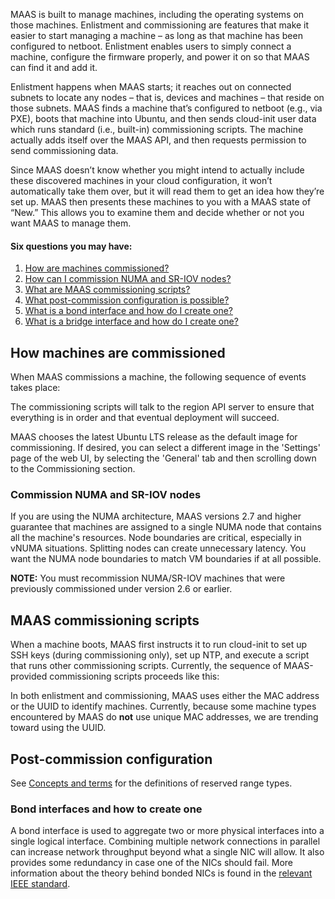<!-- deb-2-7-cli
deb-2-7-cli -->

<!-- deb-2-7-ui
 deb-2-7-ui -->

<!-- deb-2-8-cli
 deb-2-8-cli -->

<!-- deb-2-8-ui
 deb-2-8-ui -->

<!-- deb-2-9-cli
 deb-2-9-cli -->

<!-- deb-2-9-ui
 deb-2-9-ui -->

<!-- snap-2-7-cli
 snap-2-7-cli -->

<!-- snap-2-7-ui
 snap-2-7-ui -->

<!-- snap-2-8-cli
 snap-2-8-cli -->

<!-- snap-2-8-ui
 snap-2-8-ui -->

<!-- snap-2-9-cli
 snap-2-9-cli -->

<!-- snap-2-9-ui
 snap-2-9-ui -->

MAAS is built to manage machines, including the operating systems on those machines. Enlistment and commissioning are features that make it easier to start managing a machine – as long as that machine has been configured to netboot. Enlistment enables users to simply connect a machine, configure the firmware properly, and power it on so that MAAS can find it and add it.

Enlistment happens when MAAS starts; it reaches out on connected subnets to locate any nodes – that is, devices and machines – that reside on those subnets. MAAS finds a machine that’s configured to netboot (e.g., via PXE), boots that machine into Ubuntu, and then sends cloud-init user data which runs standard (i.e., built-in) commissioning scripts. The machine actually adds itself over the MAAS API, and then requests permission to send commissioning data.

Since MAAS doesn’t know whether you might intend to actually include these discovered machines in your cloud configuration, it won’t automatically take them over, but it will read them to get an idea how they’re set up. MAAS then presents these machines to you with a MAAS state of “New.” This allows you to examine them and decide whether or not you want MAAS to manage them.

<!-- deb-2-7-cli
When you configure a machine to netboot -- and turn it on while connected to the network -- MAAS will enlist it, giving it a status of "New."  You can also [add a machine manually](/t/add-machines/2280)). In either case, the next step is *commissioning*, which boots the machine into an ephemeral Ubuntu kernel so that resource information can be gathered.  You can also run [custom commissioning scripts](/t/commissioning-and-hardware-testing-scripts/2484) to meet your specific needs.
deb-2-7-cli -->

<!-- deb-2-7-ui
When you configure a machine to netboot -- and turn it on while connected to the network -- MAAS will enlist it, giving it a status of "New."  You can also [add a machine manually](/t/add-machines/2281)).  In either case, the next step is *commissioning*, which boots the machine into an ephemeral Ubuntu kernel so that resource information can be gathered.  You can also run [custom commissioning scripts](/t/commissioning-and-hardware-testing-scripts/2485) to meet your specific needs.
 deb-2-7-ui -->

<!-- deb-2-8-cli
When you configure a machine to netboot -- and turn it on while connected to the network -- MAAS will enlist it, giving it a status of "New."  You can also [add a machine manually](/t/add-machines/2282)).  In either case, the next step is *commissioning*, which boots the machine into an ephemeral Ubuntu kernel so that resource information can be gathered.  You can also run [custom commissioning scripts](/t/commissioning-and-hardware-testing-scripts/2486) to meet your specific needs.
 deb-2-8-cli -->

<!-- deb-2-8-ui
When you configure a machine to netboot -- and turn it on while connected to the network -- MAAS will enlist it, giving it a status of "New."  You can also [add a machine manually](/t/add-machines/2283)).  In either case, the next step is *commissioning*, which boots the machine into an ephemeral Ubuntu kernel so that resource information can be gathered.  You can also run [custom commissioning scripts](/t/commissioning-and-hardware-testing-scripts/2487) to meet your specific needs.
 deb-2-8-ui -->

<!-- deb-2-9-cli
When you configure a machine to netboot -- and turn it on while connected to the network -- MAAS will enlist it, giving it a status of "New."  You can also [add a machine manually](/t/add-machines/2284)).  In either case, the next step is *commissioning*, which boots the machine into an ephemeral Ubuntu kernel so that resource information can be gathered.  You can also run [custom commissioning scripts](/t/commissioning-and-hardware-testing-scripts/2488) to meet your specific needs.

<strong>NOTE:</strong> 
Commissioning requires 60 seconds.

 deb-2-9-cli -->

<!-- deb-2-9-ui
When you configure a machine to netboot -- and turn it on while connected to the network -- MAAS will enlist it, giving it a status of "New."  You can also [add a machine manually](/t/add-machines/2285)).  In either case, the next step is *commissioning*, which boots the machine into an ephemeral Ubuntu kernel so that resource information can be gathered.  You can also run [custom commissioning scripts](/t/commissioning-and-hardware-testing-scripts/2489) to meet your specific needs.

<strong>NOTE:</strong> 
Commissioning requires 60 seconds.

 deb-2-9-ui -->

<!-- snap-2-7-cli
When you configure a machine to netboot -- and turn it on while connected to the network -- MAAS will enlist it, giving it a status of "New."  You can also [add a machine manually](/t/add-machines/2274)).  In either case, the next step is *commissioning*, which boots the machine into an ephemeral Ubuntu kernel so that resource information can be gathered.  You can also run [custom commissioning scripts](/t/commissioning-and-hardware-testing-scripts/2478) to meet your specific needs.
 snap-2-7-cli -->

<!-- snap-2-7-ui
When you configure a machine to netboot -- and turn it on while connected to the network -- MAAS will enlist it, giving it a status of "New."  You can also [add a machine manually](/t/add-machines/2275)).  In either case, the next step is *commissioning*, which boots the machine into an ephemeral Ubuntu kernel so that resource information can be gathered.  You can also run [custom commissioning scripts](/t/commissioning-and-hardware-testing-scripts/2479) to meet your specific needs.
 snap-2-7-ui -->

<!-- snap-2-8-cli
When you configure a machine to netboot -- and turn it on while connected to the network -- MAAS will enlist it, giving it a status of "New."  You can also [add a machine manually](/t/add-machines/2276)).  In either case, the next step is *commissioning*, which boots the machine into an ephemeral Ubuntu kernel so that resource information can be gathered.  You can also run [custom commissioning scripts](/t/commissioning-and-hardware-testing-scripts/2480) to meet your specific needs.
 snap-2-8-cli -->

<!-- snap-2-8-ui
When you configure a machine to netboot -- and turn it on while connected to the network -- MAAS will enlist it, giving it a status of "New."  You can also [add a machine manually](/t/add-machines/2277)).  In either case, the next step is *commissioning*, which boots the machine into an ephemeral Ubuntu kernel so that resource information can be gathered.  You can also run [custom commissioning scripts](/t/commissioning-and-hardware-testing-scripts/2481) to meet your specific needs.
 snap-2-8-ui -->

<!-- snap-2-9-cli
When you configure a machine to netboot -- and turn it on while connected to the network -- MAAS will enlist it, giving it a status of "New."  You can also [add a machine manually](/t/add-machines/2278)).  In either case, the next step is *commissioning*, which boots the machine into an ephemeral Ubuntu kernel so that resource information can be gathered.  You can also run [custom commissioning scripts](/t/commissioning-and-hardware-testing-scripts/2482) to meet your specific needs.

<strong>NOTE:</strong> 
Commissioning requires 60 seconds.

 snap-2-9-cli -->

<!-- snap-2-9-ui
When you configure a machine to netboot -- and turn it on while connected to the network -- MAAS will enlist it, giving it a status of "New."  You can also [add a machine manually](/t/add-machines/2279)).  In either case, the next step is *commissioning*, which boots the machine into an ephemeral Ubuntu kernel so that resource information can be gathered.  You can also run [custom commissioning scripts](/t/commissioning-and-hardware-testing-scripts/2483) to meet your specific needs.

<strong>NOTE:</strong> 
Commissioning requires 60 seconds.

 snap-2-9-ui -->

#### Six questions you may have:

1. [How are machines commissioned?](#heading--commissioning-machines)
2. [How can I commission NUMA and SR-IOV nodes?](#heading--numa-sriov-commissioning)
3. [What are MAAS commissioning scripts?](#heading--commissioning-scripts)
4. [What post-commission configuration is possible?](#heading--post-commission-configuration)
5. [What is a bond interface and how do I create one?](#heading--bond-interfaces)
6. [What is a bridge interface and how do I create one?](#heading--bridge-interfaces)

<h2 id="heading--commissioning-machines">How machines are commissioned</h2>

When MAAS commissions a machine, the following sequence of events takes place:

<!-- deb-2-7-cli
1.  DHCP server is contacted
2.  kernel and initrd are received over TFTP
3.  machine boots
4.  initrd mounts a Squashfs image ephemerally over HTTP
5.  cloud-init runs built-in and [custom commissioning scripts](/t/commissioning-and-hardware-testing-scripts/2484)
6.  machine shuts down
 deb-2-7-cli -->

<!-- deb-2-7-ui
1.  DHCP server is contacted
2.  kernel and initrd are received over TFTP
3.  machine boots
4.  initrd mounts a Squashfs image ephemerally over HTTP
5.  cloud-init runs built-in and [custom commissioning scripts](/t/commissioning-and-hardware-testing-scripts/2585)
6.  machine shuts down
 deb-2-7-ui -->

<!-- deb-2-8-cli
1.  DHCP server is contacted
2.  kernel and initrd are received over TFTP
3.  machine boots
4.  initrd mounts a Squashfs image ephemerally over HTTP
5.  cloud-init runs built-in and [custom commissioning scripts](/t/commissioning-and-hardware-testing-scripts/2486)
6.  machine shuts down
 deb-2-8-cli -->

<!-- deb-2-8-ui
1.  DHCP server is contacted
2.  kernel and initrd are received over TFTP
3.  machine boots
4.  initrd mounts a Squashfs image ephemerally over HTTP
5.  cloud-init runs built-in and [custom commissioning scripts](/t/commissioning-and-hardware-testing-scripts/2487)
6.  machine shuts down
 deb-2-8-ui -->

<!-- deb-2-9-cli
1.  DHCP server is contacted
2.  kernel and initrd are received over TFTP
3.  machine boots
4.  initrd mounts a Squashfs image ephemerally over HTTP
5.  cloud-init runs built-in and [custom commissioning scripts](/t/commissioning-and-hardware-testing-scripts/2488)
6.  machine shuts down
 deb-2-9-cli -->

<!-- deb-2-9-ui
1.  DHCP server is contacted
2.  kernel and initrd are received over TFTP
3.  machine boots
4.  initrd mounts a Squashfs image ephemerally over HTTP
5.  cloud-init runs built-in and [custom commissioning scripts](/t/commissioning-and-hardware-testing-scripts/2489)
6.  machine shuts down
 deb-2-9-ui -->

<!-- snap-2-7-cli
1.  DHCP server is contacted
2.  kernel and initrd are received over TFTP
3.  machine boots
4.  initrd mounts a Squashfs image ephemerally over HTTP
5.  cloud-init runs built-in and [custom commissioning scripts](/t/commissioning-and-hardware-testing-scripts/2478)
6.  machine shuts down
 snap-2-7-cli -->

<!-- snap-2-7-ui
1.  DHCP server is contacted
2.  kernel and initrd are received over TFTP
3.  machine boots
4.  initrd mounts a Squashfs image ephemerally over HTTP
5.  cloud-init runs built-in and [custom commissioning scripts](/t/commissioning-and-hardware-testing-scripts/2479)
6.  machine shuts down
 snap-2-7-ui -->

<!-- snap-2-8-cli
1.  DHCP server is contacted
2.  kernel and initrd are received over TFTP
3.  machine boots
4.  initrd mounts a Squashfs image ephemerally over HTTP
5.  cloud-init runs built-in and [custom commissioning scripts](/t/commissioning-and-hardware-testing-scripts/2480)
6.  machine shuts down
 snap-2-8-cli -->

<!-- snap-2-8-ui
1.  DHCP server is contacted
2.  kernel and initrd are received over TFTP
3.  machine boots
4.  initrd mounts a Squashfs image ephemerally over HTTP
5.  cloud-init runs built-in and [custom commissioning scripts](/t/commissioning-and-hardware-testing-scripts/2481)
6.  machine shuts down
 snap-2-8-ui -->

<!-- snap-2-9-cli
1.  DHCP server is contacted
2.  kernel and initrd are received over TFTP
3.  machine boots
4.  initrd mounts a Squashfs image ephemerally over HTTP
5.  cloud-init runs built-in and [custom commissioning scripts](/t/commissioning-and-hardware-testing-scripts/2482)
6.  machine shuts down
 snap-2-9-cli -->

<!-- snap-2-9-ui
1.  DHCP server is contacted
2.  kernel and initrd are received over TFTP
3.  machine boots
4.  initrd mounts a Squashfs image ephemerally over HTTP
5.  cloud-init runs built-in and [custom commissioning scripts](/t/commissioning-and-hardware-testing-scripts/2483)
6.  machine shuts down
 snap-2-9-ui -->

The commissioning scripts will talk to the region API server to ensure that everything is in order and that eventual deployment will succeed.

MAAS chooses the latest Ubuntu LTS release as the default image for commissioning.  If desired, you can select a different image in the 'Settings' page of the web UI, by selecting the 'General' tab and then scrolling down to the Commissioning section.

<!-- snap-2-7-cli snap-2-8-cli snap-2-9-cli deb-2-7-cli deb-2-8-cli deb-2-9-cli
To commission a machine:

``` bash
maas $PROFILE machine commission $SYSTEM_ID
```

<strong>NOTE:</strong> 
To commission a node, it must have a status of 'New'.


To commission all nodes in the 'New' state:

``` bash
maas $PROFILE machines accept-all
```

You have the option of setting some parameters to change how commissioning runs:

1. `enable_ssh`: Optional integer. Controls whether to enable SSH for the commissioning environment using the user's SSH key(s). '1' == True, '0' == False. Roughly equivalent to the **Allow SSH access and prevent machine powering off** in the web UI.

2. `skip_bmc_config`: Optional integer.  Controls whether to skip re-configuration of the BMC for IPMI based machines. '1' == True, '0' == False.

3. `skip_networking`: Optional integer.  Controls whether to skip re-configuring the networking on the machine after the commissioning has completed. '1' == True, '0' == False. Roughly equivalent to **Retain network configuration** in the web UI.

4. `skip_storage`: Optional integer.  Controls hether to skip re-configuring the storage on the machine after the commissioning has completed. '1' == True, '0' == False.  Roughly equivalent to **Retain storage configuration** in the web UI.

5. `commissioning_scripts`: Optional string.  A comma seperated list of commissioning script names and tags to be run. By default all custom commissioning scripts are run. Built-in commissioning scripts always run. Selecting 'update_firmware' or 'configure_hba' will run firmware updates or configure HBA's on matching machines.

6. `testing_scripts`: Optional string.  A comma seperated list of testing script names and tags to be run. By default all tests tagged 'commissioning' will be run. Set to 'none' to disable running tests.

7. `parameters`: Optional string.  Scripts selected to run may define their own parameters. These parameters may be passed using the parameter name. Optionally a parameter may have the script name prepended to have that parameter only apply to that specific script.

snap-2-7-cli snap-2-8-cli snap-2-9-cli deb-2-7-cli deb-2-8-cli deb-2-9-cli -->

<!-- snap-2-7-ui snap-2-8-ui snap-2-9-ui deb-2-7-ui deb-2-8-ui deb-2-9-ui
To commission, on the 'Machines' page, select a machine and choose 'Commission' under the 'Take action' drop-down menu.

<a href="https://discourse.maas.io/uploads/default/original/1X/5f196ca5e175e3f37d7cffbb2341fb0ee9cee16a.png" target = "_blank"><img src="https://discourse.maas.io/uploads/default/original/1X/5f196ca5e175e3f37d7cffbb2341fb0ee9cee16a.png"></a>

You have the option of selecting some extra parameters (checkboxes) and performing hardware tests.

These options include:

-   **Allow SSH access and prevent machine powering off**: Machines are normally powered off after commissioning. This option keeps the machine on and enables SSH so you can access the machine.
snap-2-7-ui snap-2-8-ui snap-2-9-ui deb-2-7-ui deb-2-8-ui deb-2-9-ui -->

<!-- deb-2-7-ui
-   **Retain network configuration**: When enabled, preserves any custom network settings previously configured for the machine. See [Networking](/t/networking/2953) for more information.

-   **Retain storage configuration**: When enabled, preserves any storage settings previously configured for the machine. See [Storage](/t/storage/3109) for more details.

-   **Update firmware**: Runs scripts tagged with 'update_firmware. See [Testing scripts](/t/commissioning-and-hardware-testing-scripts/2485#heading--automatic-script-selection-by-hardware-type) for more details.

-   **Configure HBA**: Runs scripts tagged with 'configure_hba'. As above, see [Testing scripts](/t/commissioning-and-hardware-testing-scripts/2485#heading--automatic-script-selection-by-hardware-type) for further details.
 deb-2-7-ui -->

<!-- deb-2-8-ui
-   **Retain network configuration**: When enabled, preserves any custom network settings previously configured for the machine. See [Networking](/t/networking/2955) for more information.

-   **Retain storage configuration**: When enabled, preserves any storage settings previously configured for the machine. See [Storage](/t/storage/3111) for more details.

-   **Update firmware**: Runs scripts tagged with 'update_firmware. See [Testing scripts](/t/commissioning-and-hardware-testing-scripts/2487#heading--automatic-script-selection-by-hardware-type) for more details.

-   **Configure HBA**: Runs scripts tagged with 'configure_hba'. As above, see [Testing scripts](/t/commissioning-and-hardware-testing-scripts/2487#heading--automatic-script-selection-by-hardware-type) for further details.
 deb-2-8-ui -->

<!-- deb-2-9-ui
-   **Retain network configuration**: When enabled, preserves any custom network settings previously configured for the machine. See [Networking](/t/networking/2957) for more information.

-   **Retain storage configuration**: When enabled, preserves any storage settings previously configured for the machine. See [Storage](/t/storage/3113) for more details.

-   **Update firmware**: Runs scripts tagged with 'update_firmware. See [Testing scripts](/t/commissioning-and-hardware-testing-scripts/2489#heading--automatic-script-selection-by-hardware-type) for more details.

-   **Configure HBA**: Runs scripts tagged with 'configure_hba'. As above, see [Testing scripts](/t/commissioning-and-hardware-testing-scripts/2489#heading--automatic-script-selection-by-hardware-type) for further details.
 deb-2-9-ui -->

<!-- snap-2-7-ui
-   **Retain network configuration**: When enabled, preserves any custom network settings previously configured for the machine. See [Networking](/t/networking/2947) for more information.

-   **Retain storage configuration**: When enabled, preserves any storage settings previously configured for the machine. See [Storage](/t/storage/3103) for more details.

-   **Update firmware**: Runs scripts tagged with 'update_firmware. See [Testing scripts](/t/commissioning-and-hardware-testing-scripts/2479#heading--automatic-script-selection-by-hardware-type) for more details.

-   **Configure HBA**: Runs scripts tagged with 'configure_hba'. As above, see [Testing scripts](/t/commissioning-and-hardware-testing-scripts/2479#heading--automatic-script-selection-by-hardware-type) for further details.
 snap-2-7-ui -->

<!-- snap-2-8-ui
-   **Retain network configuration**: When enabled, preserves any custom network settings previously configured for the machine. See [Networking](/t/networking/2949) for more information.

-   **Retain storage configuration**: When enabled, preserves any storage settings previously configured for the machine. See [Storage](/t/storage/3105) for more details.

-   **Update firmware**: Runs scripts tagged with 'update_firmware. See [Testing scripts](/t/commissioning-and-hardware-testing-scripts/2481#heading--automatic-script-selection-by-hardware-type) for more details.

-   **Configure HBA**: Runs scripts tagged with 'configure_hba'. As above, see [Testing scripts](/t/commissioning-and-hardware-testing-scripts/2481#heading--automatic-script-selection-by-hardware-type) for further details.
 snap-2-8-ui -->

<!-- snap-2-9-ui
-   **Retain network configuration**: When enabled, preserves any custom network settings previously configured for the machine. See [Networking](/t/networking/2951) for more information.

-   **Retain storage configuration**: When enabled, preserves any storage settings previously configured for the machine. See [Storage](/t/storage/3107) for more details.

-   **Update firmware**: Runs scripts tagged with 'update_firmware. See [Testing scripts](/t/commissioning-and-hardware-testing-scripts/2483#heading--automatic-script-selection-by-hardware-type) for more details.

-   **Configure HBA**: Runs scripts tagged with 'configure_hba'. As above, see [Testing scripts](/t/commissioning-and-hardware-testing-scripts/2483#heading--automatic-script-selection-by-hardware-type) for further details.
 snap-2-9-ui -->

<!-- snap-2-7-ui snap-2-8-ui snap-2-9-ui deb-2-7-ui deb-2-8-ui deb-2-9-ui
<a href="https://discourse.maas.io/uploads/default/original/1X/5f196ca5e175e3f37d7cffbb2341fb0ee9cee16a.png" target = "_blank"><img src="https://discourse.maas.io/uploads/default/original/1X/5f196ca5e175e3f37d7cffbb2341fb0ee9cee16a.png"></a>
snap-2-7-ui snap-2-8-ui snap-2-9-ui deb-2-7-ui deb-2-8-ui deb-2-9-ui -->

<!-- deb-2-7-ui
Click the Hardware tests field to reveal a drop-down list of tests to add and run during commissioning. See [Hardware testing](/t/hardware-testing/2677)) for more information on hardware testing scripts.
 deb-2-7-ui -->

<!-- deb-2-8-ui
Click the Hardware tests field to reveal a drop-down list of tests to add and run during commissioning. See [Hardware testing](/t/hardware-testing/2679)) for more information on hardware testing scripts.
 deb-2-8-ui -->

<!-- deb-2-9-ui
Click the Hardware tests field to reveal a drop-down list of tests to add and run during commissioning. See [Hardware testing](/t/hardware-testing/2681)) for more information on hardware testing scripts.
 deb-2-9-ui -->

<!-- snap-2-7-ui
Click the Hardware tests field to reveal a drop-down list of tests to add and run during commissioning. See [Hardware testing](/t/hardware-testing/2671)) for more information on hardware testing scripts.
 snap-2-7-ui -->

<!-- snap-2-8-ui
Click the Hardware tests field to reveal a drop-down list of tests to add and run during commissioning. See [Hardware testing](/t/hardware-testing/2673)) for more information on hardware testing scripts.
 snap-2-8-ui -->

<!-- snap-2-9-ui
Click the Hardware tests field to reveal a drop-down list of tests to add and run during commissioning. See [Hardware testing](/t/hardware-testing/2675)) for more information on hardware testing scripts.
 snap-2-9-ui -->

<!-- snap-2-7-ui snap-2-8-ui snap-2-9-ui deb-2-7-ui deb-2-8-ui deb-2-9-ui
Finalise the directive by hitting 'Commission machine'.

While commissioning, the machine status will change to reflect this state (Commissioning).  MAAS discovers the machine's network topology.  MAAS then prompts a machine network interface to connect to the fabric, VLAN, and subnet combination for configuration. Usually, MAAS assigns a static IP address out of the reserved IP range for the subnet ('Auto assign' mode). The next section details several assignment modes.

Once commissioned, a machine's status will change to Ready, and an extra tab for the machine called 'Commissioning' will become available. This tab contains the results of the scripts executed during the commissioning process.
snap-2-7-ui snap-2-8-ui snap-2-9-ui deb-2-7-ui deb-2-8-ui deb-2-9-ui -->

<!-- deb-2-7-cli
Once commissioned, you may consider [creating or applying a tag](/t/maas-tags/2892) to this machine.  The next step is [deployment](/t/deploy-machines/2604).
 deb-2-7-cli -->

<!-- deb-2-7-ui
Once commissioned, you may consider [creating or applying a tag](/t/maas-tags/2893) to this machine.  The next step is [deployment](/t/deploy-machines/2605).
 deb-2-7-ui -->

<!-- deb-2-8-cli
Once commissioned, you may consider [creating or applying a tag](/t/maas-tags/2894) to this machine.  The next step is [deployment](/t/deploy-machines/2606).
 deb-2-8-cli -->

<!-- deb-2-8-ui
Once commissioned, you may consider [creating or applying a tag](/t/maas-tags/2895) to this machine.  The next step is [deployment](/t/deploy-machines/2607).
 deb-2-8-ui -->

<!-- deb-2-9-cli
Once commissioned, you may consider [creating or applying a tag](/t/maas-tags/2896) to this machine.  The next step is [deployment](/t/deploy-machines/2608).
 deb-2-9-cli -->

<!-- deb-2-9-ui
Once commissioned, you may consider [creating or applying a tag](/t/maas-tags/2897) to this machine.  The next step is [deployment](/t/deploy-machines/2609).
 deb-2-9-ui -->

<!-- snap-2-7-cli
Once commissioned, you may consider [creating or applying a tag](/t/maas-tags/2886) to this machine.  The next step is [deployment](/t/deploy-machines/2598).
 snap-2-7-cli -->

<!-- snap-2-7-ui
Once commissioned, you may consider [creating or applying a tag](/t/maas-tags/2887) to this machine.  The next step is [deployment](/t/deploy-machines/2599.
 snap-2-7-ui -->

<!-- snap-2-8-cli
Once commissioned, you may consider [creating or applying a tag](/t/maas-tags/2888) to this machine.  The next step is [deployment](/t/deploy-machines/2600).
 snap-2-8-cli -->

<!-- snap-2-8-ui
Once commissioned, you may consider [creating or applying a tag](/t/maas-tags/2889) to this machine.  The next step is [deployment](/t/deploy-machines/2601).
 snap-2-8-ui -->

<!-- snap-2-9-cli
Once commissioned, you may consider [creating or applying a tag](/t/maas-tags/2890) to this machine.  The next step is [deployment](/t/deploy-machines/2602).
 snap-2-9-cli -->

<!-- snap-2-9-ui
Once commissioned, you may consider [creating or applying a tag](/t/maas-tags/2891) to this machine.  The next step is [deployment](/t/deploy-machines/2603).
 snap-2-9-ui -->


<h3 id="heading--numa-sriov-commissioning">Commission NUMA and SR-IOV nodes</h3>

If you are using the NUMA architecture, MAAS versions 2.7 and higher guarantee that machines are assigned to a single NUMA node that contains all the machine's resources. Node boundaries are critical, especially in vNUMA situations.  Splitting nodes can create unnecessary latency.  You want the NUMA node boundaries to match VM boundaries if at all possible.

<strong>NOTE:</strong> 
You must recommission NUMA/SR-IOV machines that were previously commissioned under version 2.6 or earlier.


<!-- snap-2-7-ui snap-2-8-ui snap-2-9-ui deb-2-7-ui deb-2-8-ui deb-2-9-ui
<a href="https://discourse.maas.io/uploads/default/original/1X/7b47235ff57a570ccba6a6ed09186a3d7483f5a4.png" target = "_blank"><img src="https://discourse.maas.io/uploads/default/original/1X/7b47235ff57a570ccba6a6ed09186a3d7483f5a4.png"></a> 

When using these nodes, you can specify a node index for interfaces and physical block devices.  MAAS will display the NUMA node index and details, depending upon your configuration, to include the count of NUMA nodes, number of CPU cores, memory, NICs, and node spaces for bonds and block devices.  You can also filter machines by CPU cores, memory, subnet, VLAN, fabric, space, storage, and RAID, among others.
snap-2-7-ui snap-2-8-ui snap-2-9-ui deb-2-7-ui deb-2-8-ui deb-2-9-ui -->

<h2 id="heading--commissioning-scripts">MAAS commissioning scripts</h2>

When a machine boots, MAAS first instructs it to run cloud-init to set up SSH keys (during commissioning only), set up NTP, and execute a script that runs other commissioning scripts.  Currently, the sequence of MAAS-provided commissioning scripts proceeds like this:

<!-- snap-2-9-ui snap-2-9-cli deb-2-9-ui deb-2-9-cli
* **maas-support-info:** MAAS gathers information that helps to identify and characterise the machine for debugging purposes, such as the kernel, versioning of various components, etc.  **Runs in parallel with other scripts.**

* **maas-lshw:** this script pulls system BIOS and vendor info, and generates user-defined tags for later use.  **Runs in parallel with other scripts.**

* **20-maas-01-install-lldpd:** this script installs the link layer discovery protocol (LLDP) daemon, which will later capture networking information about the machine.  This script provides some extensive logging.

* **maas-list-modaliases:** this script figures out what hardware modules are loaded, providing a way to autorun certain scripts based on which modules are loaded.  **Runs in parallel with other scripts.**

* **20-maas-02-dhcp-unconfigured-ifaces:** MAAS will want to know all the ways the machine is connected to the network.  Only PXE comes online during boot; this script brings all the other networks online so they can be recognised.  This script provides extensive logging.

* **maas-get-fruid-api-data:** this script gathers information for the Facebook wedge power type.  **Runs in parallel with other scripts.**

* **maas-serial-ports:** this script lists what serial ports are available on the machine.  **Runs in parallel with other scripts.**

* **40-maas-01-network-interfaces:** this script is just used to get the IP address, which can then be associated with a VLAN/subnet.

* **50-maas-01-commissioning:** this script is the main MAAS tool, gathering information on machine resources, such as storage, network devices, CPU, RAM, etc.  We currently pull this data using lxd: We use a Go binary built from lxd source that just contains the minimum source to gather the resource information we need.  This script also checks whether the machine being commissioning is a virtual machine, which may affect how MAAS interacts with it.

* **maas-capture-lldp:** this script gathers LLDP network information to be presented on the logs page; this data is not used by MAAS at all.  **Runs in parallel with other scripts.**

* **maas-kernel-cmdline:** this script is used to update the boot devices; it double-checks that the right boot interface is selected. 

Commissioning runs the same dozen or so scripts as enlistment, gathering all the same information, but with these seven caveats: 

1. Commissioning also runs user-supplied commissioning scripts, if present.  Be aware that these scripts run as root, so they can execute any system command.

2. Commissioning runs test scripts which are not run during enlistment.

3. Commissioning scripts can send BMC configuration data, and can be used to configure BMC data.

4. The environment variable BMC_CONFIG_PATH is passed to serially run commissioning scripts; these scripts may write BMC power credentials to BMC_CONFIG_PATH in YAML format, where each key is a power parameter.  The first script to write BMC_CONFIG_PATH is the only script allowed to configure the BMC, allowing you to override MAAS' built-in BMC detection.  If the script returns 0, that value will be send to MAAS.

5. All built-in commissioning scripts have been migrated into the database.

6. `maas-run-remote-scripts` is capable of enlisting machines, so enlistment `user-data` scripts have been removed.

7. The metadata endpoints `http://<MAAS>:5240/<latest or 2012-03-01>/` and `http://<MAAS>:5240/<latest or 2012-03-01>/meta-data/` are now available anonymously for use during enlistment.
snap-2-9-ui snap-2-9-cli deb-2-9-ui deb-2-9-cli -->

<!-- snap-2-8-ui snap-2-8-cli snap-2-7-ui snap-2-7-cli deb-2-8-ui deb-2-8-cli deb-2-7-ui deb-2-7-cli
* **00-maas-00-support-info:** MAAS gathers information that helps to identify and characterise the machine for debugging purposes, such as the kernel, versioning of various components, etc.

* **00-maas-01-lshw:** this script pulls system BIOS and vendor info, and generates user-defined tags for later use.

* **00-maas-03-install-lldpd:** this script installs the link layer discovery protocol (LLDP) daemon, which will later capture networking information about the machine.  The lldpd needs to be installed early because it requires about a 60-second delay before running.

* **00-maas-04-list-modaliases:** this script figures out what hardware modules are loaded, providing a way to autorun certain scripts based on which modules are loaded.

* **00-maas-05-dhcp-unconfigured-ifaces:** MAAS will want to know all the ways the machine is connected to the network.  Only PXE comes online during boot; this script brings all the other networks online so they can be recognised.

* **00-maas-06-get-fruid-api-data:** this script gathers information for the Facebook wedge power type.

* **00-maas-08-serial-ports:** this script lists what serial ports are available on the machine.

* **40-maas-01-network-interfaces:** this script is just used to get the IP address, which can then be associated with a VLAN/subnet.

* **50-maas-01-commissioning:** this script is the main MAAS tool, gathering information on machine resources, such as storage, network devices, CPU, RAM, etc.  We currently pull this data using lxd: We use a Go binary built from lxd source that just contains the minimum source to gather the resource information we need.  This script also checks whether the machine being commissioning is a virtual machine, which may affect how MAAS interacts with it.

* **99-maas-01-capture-lldp:** this script gathers LLDP network information to be presented on the logs page; this data is not used by MAAS at all.

* **99-maas-05-kernel-cmdline:** this script is used to update the boot devices; it double-checks that the right boot interface is selected.

Commissioning runs the same dozen or so scripts as enlistment, gathering all the same information, but with these two caveats: 

1. Commissioning also runs user-supplied commissioning scripts, if present.  Be aware that these scripts run as root, so they can execute any system command.

2. Commissioning runs test scripts which are not run during enlistment.
snap-2-8-ui snap-2-8-cli snap-2-7-ui snap-2-7-cli deb-2-8-ui deb-2-8-cli deb-2-7-ui deb-2-7-cli -->

In both enlistment and commissioning, MAAS uses either the MAC address or the UUID to identify machines.  Currently, because some machine types encountered by MAAS do **not** use unique MAC addresses, we are trending toward using the UUID.

<h2 id="heading--post-commission-configuration">Post-commission configuration</h2>

<!-- deb-2-7-cli
Once commissioned, you can configure the machine's network interface(s). Specifically, when a machine's status is either 'Ready' or 'Broken', interfaces can be added/removed, attached to a fabric and linked to a subnet, and provided an IP assignment mode. Tags can also be assigned to specific network interfaces (see [Tags for network interfaces](/t/maas-tags/2892#heading--tags-for-network-interfaces)).
 deb-2-7-cli -->

<!-- deb-2-7-ui
Once commissioned, you can configure the machine's network interface(s). Specifically, when a machine's status is either 'Ready' or 'Broken', interfaces can be added/removed, attached to a fabric and linked to a subnet, and provided an IP assignment mode. Tags can also be assigned to specific network interfaces (see [Tags for network interfaces](/t/maas-tags/2893#heading--tags-for-network-interfaces)).
 deb-2-7-ui -->

<!-- deb-2-8-cli
Once commissioned, you can configure the machine's network interface(s). Specifically, when a machine's status is either 'Ready' or 'Broken', interfaces can be added/removed, attached to a fabric and linked to a subnet, and provided an IP assignment mode. Tags can also be assigned to specific network interfaces (see [Tags for network interfaces](/t/maas-tags/2894#heading--tags-for-network-interfaces)).
 deb-2-8-cli -->

<!-- deb-2-8-ui
Once commissioned, you can configure the machine's network interface(s). Specifically, when a machine's status is either 'Ready' or 'Broken', interfaces can be added/removed, attached to a fabric and linked to a subnet, and provided an IP assignment mode. Tags can also be assigned to specific network interfaces (see [Tags for network interfaces](/t/maas-tags/2895#heading--tags-for-network-interfaces)).
 deb-2-8-ui -->

<!-- deb-2-9-cli
Once commissioned, you can configure the machine's network interface(s). Specifically, when a machine's status is either 'Ready' or 'Broken', interfaces can be added/removed, attached to a fabric and linked to a subnet, and provided an IP assignment mode. Tags can also be assigned to specific network interfaces (see [Tags for network interfaces](/t/maas-tags/2896#heading--tags-for-network-interfaces)).
 deb-2-9-cli -->

<!-- deb-2-9-ui
Once commissioned, you can configure the machine's network interface(s). Specifically, when a machine's status is either 'Ready' or 'Broken', interfaces can be added/removed, attached to a fabric and linked to a subnet, and provided an IP assignment mode. Tags can also be assigned to specific network interfaces (see [Tags for network interfaces](/t/maas-tags/2897#heading--tags-for-network-interfaces)).
 deb-2-9-ui -->

<!-- snap-2-7-cli
Once commissioned, you can configure the machine's network interface(s). Specifically, when a machine's status is either 'Ready' or 'Broken', interfaces can be added/removed, attached to a fabric and linked to a subnet, and provided an IP assignment mode. Tags can also be assigned to specific network interfaces (see [Tags for network interfaces](/t/maas-tags/2886#heading--tags-for-network-interfaces)).
 snap-2-7-cli -->

<!-- snap-2-7-ui
Once commissioned, you can configure the machine's network interface(s). Specifically, when a machine's status is either 'Ready' or 'Broken', interfaces can be added/removed, attached to a fabric and linked to a subnet, and provided an IP assignment mode. Tags can also be assigned to specific network interfaces (see [Tags for network interfaces](/t/maas-tags/2887#heading--tags-for-network-interfaces)).
 snap-2-7-ui -->

<!-- snap-2-8-cli
Once commissioned, you can configure the machine's network interface(s). Specifically, when a machine's status is either 'Ready' or 'Broken', interfaces can be added/removed, attached to a fabric and linked to a subnet, and provided an IP assignment mode. Tags can also be assigned to specific network interfaces (see [Tags for network interfaces](/t/maas-tags/2888#heading--tags-for-network-interfaces)).
 snap-2-8-cli -->

<!-- snap-2-8-ui
Once commissioned, you can configure the machine's network interface(s). Specifically, when a machine's status is either 'Ready' or 'Broken', interfaces can be added/removed, attached to a fabric and linked to a subnet, and provided an IP assignment mode. Tags can also be assigned to specific network interfaces (see [Tags for network interfaces](/t/maas-tags/2889#heading--tags-for-network-interfaces)).
 snap-2-8-ui -->

<!-- snap-2-9-cli
Once commissioned, you can configure the machine's network interface(s). Specifically, when a machine's status is either 'Ready' or 'Broken', interfaces can be added/removed, attached to a fabric and linked to a subnet, and provided an IP assignment mode. Tags can also be assigned to specific network interfaces (see [Tags for network interfaces](/t/maas-tags/2890#heading--tags-for-network-interfaces)).
 snap-2-9-cli -->

<!-- snap-2-9-ui
Once commissioned, you can configure the machine's network interface(s). Specifically, when a machine's status is either 'Ready' or 'Broken', interfaces can be added/removed, attached to a fabric and linked to a subnet, and provided an IP assignment mode. Tags can also be assigned to specific network interfaces (see [Tags for network interfaces](/t/maas-tags/2891#heading--tags-for-network-interfaces)).
 snap-2-9-ui -->

<!-- snap-2-7-ui snap-2-8-ui snap-2-9-ui deb-2-7-ui deb-2-8-ui deb-2-9-ui
From a machine's 'Interfaces' page, click the menu icon for the interface to be edited and select 'Edit Physical' from the resulting menu:

<a href="https://discourse.maas.io/uploads/default/original/1X/438475b8906736b45fc809cd105a56be5052397d.png" target = "_blank"><img src="https://discourse.maas.io/uploads/default/original/1X/438475b8906736b45fc809cd105a56be5052397d.png"></a>

The following window will appear:

<a href="https://discourse.maas.io/uploads/default/original/1X/70b21d256df52399ac7ab09c3051f4bf011da55e.png" target = "_blank"><img src="https://discourse.maas.io/uploads/default/original/1X/70b21d256df52399ac7ab09c3051f4bf011da55e.png"></a>

Four modes determine how a subnet address is assigned when MAAS deploys the machine. You can select one of these modes by clicking on the 'IP mode' drop-down menu.

-   **Auto assign**: MAAS will assign a random static address (`iface eth0 inet static`). The pool of available addresses depends on whether the subnet is managed or unmanaged (see [Subnet management](/t/subnet-management/766)).

-   **Static assign**: The administrator will specify a static address using a secondary field.

-   **DHCP**: The machine leases a dynamic IP address, via either MAAS-managed DHCP or an external DHCP server.

-   **Unconfigured**: The interface is not configured.

Press the 'Save' button to apply the changes.
snap-2-7-ui snap-2-8-ui snap-2-9-ui deb-2-7-ui deb-2-8-ui deb-2-9-ui -->

<!-- snap-2-7-cli snap-2-8-cli snap-2-9-cli deb-2-7-cli deb-2-8-cli deb-2-9-cli
If you want to edit the IP assignment mode of a network interface, the existing subnet link first needs to be removed.

Begin by finding the interface ID as well as the interface's subnet link ID with the command:

``` bash
maas $PROFILE node read $SYSTEM_ID
```

Once that's done, proceed to unlink and link:

``` bash
maas $PROFILE interface unlink-subnet $SYSTEM_ID $INTERFACE_ID id=$SUBNET_LINK_ID
maas $PROFILE interface link-subnet $SYSTEM_ID $INTERFACE_ID mode=$IP_MODE subnet=$SUBNET_CIDR [$OPTIONS]
```

For instance, to have interface '58', with subnet link '146', on machine 'exqn37' use DHCP on subnet '192.168.1.0/24':

``` bash
maas $PROFILE interface unlink-subnet exqn37 58 id=146
maas $PROFILE interface link-subnet exqn37 58 mode=dhcp subnet=192.168.1.0/24
```

If instead of DHCP, you desire a static address, then the second command would look like this:

``` bash
maas $PROFILE interface link-subnet exqn37 58 mode=static subnet=192.168.1.0/24 ip_address=192.168.1.113
```
snap-2-7-cli snap-2-8-cli snap-2-9-cli deb-2-7-cli deb-2-8-cli deb-2-9-cli -->

See [Concepts and terms](/t/concepts-and-terms/785#heading--ip-ranges) for the definitions of reserved range types.

<h3 id="heading--bond-interfaces">Bond interfaces and how to create one</h3>

A bond interface is used to aggregate two or more physical interfaces into a single logical interface. Combining multiple network connections in parallel can increase network throughput beyond what a single NIC will allow.  It also provides some redundancy in case one of the NICs should fail.  More information about the theory behind bonded NICs is found in the [relevant IEEE standard](https://1.ieee802.org/tsn/802-1ax-rev/).

<!-- snap-2-7-cli snap-2-8-cli snap-2-9-cli deb-2-7-cli deb-2-8-cli deb-2-9-cli
A bond can be created with the following command:

```
maas $PROFILE interfaces create-bond $SYSTEM_ID name=$BOND_NAME \
parents=$IFACE1_ID mac_address=$MAC_ADDR \ 
parents=$IFACE2_ID bond_mode=$BOND_MODE \
bond_updelay=$BOND_UP bond_downdelay=$BOND_DOWN mtu=$MTU
```

Use the ‘parents’ parameters to define which interfaces form the aggregate interface.

The ‘bond_updelay’ and ‘bond_downdelay’ parameters specify the number of milliseconds to wait before either enabling or disabling a slave after a failure has been detected.

The following is an example of ‘create-bond’ in action:

```
maas admin interfaces create-bond 4efwb4 name=bond0 parents=4 \
mac_address=52:52:00:00:00:00 parents=15 bond_mode=802.3ad \
bond_updelay=200 bond_downdelay=200 mtu=9000
```

There are a wide range of bond parameters you can choose when creating a bond:

| Parameter | Type and description |
|:----------|:---------------------|
| `mac_address`| Optional string.  MAC address of the interface. |
| `tags`| Optional string.  Tags for the interface. |
| `vlan`| Optional string.  VLAN the interface is connected to. If not provided then the interface is considered disconnected. |
| `parents`| Required integer.  Parent interface ids that make this bond. |
| `bond_miimon`| Optional integer.  The link monitoring freqeuncy in milliseconds. (Default: 100). |
| `bond_downdelay`| Optional integer.  Specifies the time, in milliseconds, to wait before disabling a slave after a link failure has been detected. |
| `bond_updelay`| Optional integer.  Specifies the time, in milliseconds, to wait before enabling a slave after a link recovery has been detected. |
| `bond_lacp_rate`| Optional string.  Option specifying the rate at which to ask the link partner to transmit LACPDU packets in 802.3ad mode. Available options are ``fast`` or ``slow``. (Default: ``slow``). |
| `bond_xmit_hash_policy`| Optional string.  The transmit hash policy to use for slave selection in balance-xor, 802.3ad, and tlb modes. Possible values are: ``layer2``, ``layer2+3``, ``layer3+4``, ``encap2+3``, ``encap3+4``. (Default: ``layer2``) |
| `bond_num_grat_arp`| Optional integer.  The number of peer notifications (IPv4 ARP or IPv6 Neighbour Advertisements) to be issued after a failover. (Default: 1) |
| `mtu`| Optional integer.  Maximum transmission unit. |
| `accept_ra`| Optional boolen.  Accept router advertisements. (IPv6 only) |
| `autoconf`| Optional boolean.  Perform stateless autoconfiguration. (IPv6 only) |
| `bond_mode`| Optional string.  The operating mode of the bond.  (Default: active-backup). |

Supported bonding modes include:

| Mode | Behavior |
|:-----|:---------|
|  `balance-rr`:| Transmit packets in sequential order from the first available slave through the last. This mode provides load balancing and fault tolerance. |
|  `active-backup`| Only one slave in the bond is active. A different slave becomes active if, and only if, the active slave fails. The bond's MAC address is externally visible on only one port (network adapter) to avoid confusing the switch. |
|  `balance-xor`| Transmit based on the selected transmit hash policy. The default policy is a simple [(source MAC address XOR'd with destination MAC address XOR packet type ID) modulo slave count]. |
|  `broadcast`| Transmits everything on all slave interfaces. This mode provides fault tolerance. |
|  `802.3ad`| IEEE 802.3ad dynamic link aggregation. Creates aggregation groups that share the same speed and duplex settings. Uses all slaves in the active aggregator according to the 802.3ad specification. |
|  `balance-tlb`| Adaptive transmit load balancing: channel bonding that does not require any special switch support. |
|  `balance-alb`| Adaptive load balancing: includes balance-tlb plus receive load balancing (rlb) for IPV4 traffic, and does not require any special switch support. The receive load balancing is achieved by ARP negotiation. |

snap-2-7-cli snap-2-8-cli snap-2-9-cli deb-2-7-cli deb-2-8-cli deb-2-9-cli -->

<!-- snap-2-7-ui snap-2-8-ui snap-2-9-ui deb-2-7-ui deb-2-8-ui deb-2-9-ui
A bond is created by selecting more than one interface and clicking the now-active 'Create bond' button:

<a href="https://discourse.maas.io/uploads/default/original/1X/7dd772c961c9f6f871f657b0397646446a4e23e7.png" target = "_blank"><img src="https://discourse.maas.io/uploads/default/original/1X/7dd772c961c9f6f871f657b0397646446a4e23e7.png"></a>

After clicking the 'Create bond' button, the bond configuration pane will appear.

From the bond configuration pane, you can rename the bond, select a bond mode (see below), assign a MAC address to the aggregate device and attach one or more tags.

The interfaces aggregated into the bond interface are listed below the 'Tags' field. Use the 'Primary' column to select the interface to act as the primary device.

<a href="https://discourse.maas.io/uploads/default/original/1X/699a55f98f3e1a81da75d1595e40bb74c99aff8e.png" target = "_blank"><img src="https://discourse.maas.io/uploads/default/original/1X/699a55f98f3e1a81da75d1595e40bb74c99aff8e.png"></a>

You can select from the following bonding modes on the 'Bond mode' drop-down menu:

-   **balance-rr**: Transmit packets in sequential order from the first available slave through to the last. This mode provides load balancing and fault tolerance.

-   **active-backup**: Only one slave in the bond is active. A different slave becomes active if, and only if, the active slave fails. The bond's MAC address is externally visible on only one port (network adaptor) to avoid confusing the switch.

-   **balance-xor**: Transmit based on the selected transmit hash policy. The default policy is simple, which means that an XOR operation selects packages.  This XOR compares the source MAC address and the resultant XOR between the destination MAC address, the packet type identifier, and the modulo slave count.

-   **broadcast**: Transmit everything on all slave interfaces. This mode provides fault tolerance.

-   **802.3ad**: Creates aggregation groups that share the same speed and duplex settings. This mode utilises all slaves in the active aggregation, following the IEEE 802.3ad specification.

-   **balance-tlb**: Adaptive transmit load balancing, channel bonding that does not require any special switch support.

-   **balance-alb**: Adaptive load balancing, includes balance-tlb plus receive load balancing (rlb) for IPV4 traffic. This mode does not require any special switch support.  ARP negotiation achieves load balancing in this case.

Press the 'Save' button when you're done.

<strong>NOTE:</strong> 
The MAC address defaults to the MAC address of the primary interface.

snap-2-7-ui snap-2-8-ui snap-2-9-ui deb-2-7-ui deb-2-8-ui deb-2-9-ui -->

<!-- snap-2-7-cli snap-2-8-cli snap-2-9-cli deb-2-7-cli deb-2-8-cli deb-2-9-cli
A bridge interface is created with the following syntax:

```
maas $PROFILE interfaces create-bridge $SYSTEM_ID name=$BRIDGE_NAME \
parent=$IFACE_ID
```

Use ‘parent’ to define the primary interface used for the bridge:

```
maas admin interfaces create-bridge 4efwb4 name=bridged0 parent=4
```

The following parameters may be applied when creating a bridge:

1. `name`: Optional string.  Name of the interface.

2. `mac_address`: Optional string.  MAC address of the interface.

3. `tags`: Optional string.  Tags for the interface.

4. `vlan`: Optional string.  VLAN the interface is connected to.

5. `parent`: Optional integer.  Parent interface id for this bridge interface.

6. `bridge_type`: Optional string.  The type of bridge to create. Possible values are: ``standard``, ``ovs``.

7. `bridge_stp`: Optional boolean.  Turn spanning tree protocol on or off. (Default: False).

8. `bridge_fd`: Optional integer.  Set bridge forward delay to time seconds. (Default: 15).

9. `mtu`: Optional integer.  Maximum transmission unit.

10. `accept_ra`: Optional boolean.  Accept router advertisements. (IPv6 only)

11. `autoconf`: Optional boolean.  Perform stateless autoconfiguration. (IPv6 only)

<h3>Delete a bridge interface</h3>

The "delete" command can be used to delete a bridge interface, a bond interface or a physical interface:

```
maas $PROFILE interface delete $SYSTEM_ID $IFACE_ID
```

For example:

```
maas admin interface delete 4efwb4 15
```

The following is output after the successful deletion of an interface:

```
Success.
Machine-readable output follows:
```

Note that while the label is presented, there is no machine-readable output expected after the successful execution of the delete command.
snap-2-7-cli snap-2-8-cli snap-2-9-cli deb-2-7-cli deb-2-8-cli deb-2-9-cli -->

<!-- snap-2-7-ui snap-2-8-ui snap-2-9-ui deb-2-7-ui deb-2-8-ui deb-2-9-ui

<h3 id="heading--bridge-interfaces">Bridge interfaces and how to create one</h3>

A network bridge may be useful if you intend to put virtual machines or containers on the machine.  You can create a bridge by selecting an interface and clicking the now-active 'Create bridge' button. A form will appear that allows you to configure a MAC address, STP, and an appropriate tag.

<a href="https://discourse.maas.io/uploads/default/original/1X/83ef3d6f40d5b558396d96717dd2822fc1ce8b68.png" target = "_blank"><img src="https://discourse.maas.io/uploads/default/original/1X/83ef3d6f40d5b558396d96717dd2822fc1ce8b68.png"></a>

Press the 'Save' button when you're done.
snap-2-7-ui snap-2-8-ui snap-2-9-ui deb-2-7-ui deb-2-8-ui deb-2-9-ui -->
